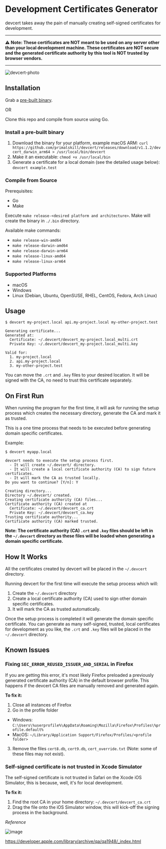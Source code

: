 # Development Certificates Generator

devcert takes away the pain of manually creating self-signed certificates for development.

------------

:warning: **Note: These certificates are NOT meant to be used on any server other than your local development machine. These certificates are NOT secure and the generated certificate authority by this tool is NOT trusted by browser vendors.**

-------------


![devcert-photo](https://user-images.githubusercontent.com/489775/167084056-4cf4a8f8-ff49-4ccc-b5de-a3c110ccbd01.png)

## Installation

Grab a [pre-built binary](https://github.com/primalskill/devcert/releases).

OR

Clone this repo and compile from source using Go.

### Install a pre-built binary

1. Download the binary for your platform, example macOS ARM: `curl https://github.com/primalskill/devcert/releases/download/v1.1.2/devcert_darwin_arm64 > /usr/local/bin/devcert`
2. Make it an executable: `chmod +x /usr/local/bin`
3. Generate a certificate for a local domain (see the detailed usage below): `devcert example.test`


### Compile from Source

Prerequisites:

- Go
- Make

Execute `make release-<desired platform and architecture>`. Make will create the binary in `./.bin` directory.

Available make commands:

- `make release-win-amd64`
- `make release-darwin-amd64`
- `make release-darwin-arm64`
- `make release-linux-amd64`
- `make release-linux-arm64`

### Supported Platforms

- macOS
- Windows
- Linux (Debian, Ubuntu, OpenSUSE, RHEL, CentOS, Fedora, Arch Linux)


## Usage

```
$ devcert my-project.local api.my-project.local my-other-project.test

Generating certificate...
Generated at:
  Certificate: ~/.devcert/devcert_my-project.local_multi.crt
  Private Key: ~/.devcert/devcert_my-project.local_multi.key

Valid for:
  1. my-project.local
  2. api.my-project.local
  3. my-other-project.test
```

You can move the `.crt` and `.key` files to your desired location. It will be signed with the CA, no need to trust this certificate separately.

## On First Run

When running the program for the first time, it will ask for running the setup process which creates the necessary directory, generate the CA and mark it as trusted.

This is a one time process that needs to be executed before generating domain specific certificates.

Example:

```
$ devcert myapp.local

devcert needs to execute the setup process first.
  - It will create ~/.devcert/ directory.
  - It will create a local certificate authority (CA) to sign future certificates.
  - It will mark the CA as trusted locally.
Do you want to continue? [Y/n]: Y

Creating directory...
Directory ~/.devcert/ created.
Creating certificate authority (CA) files...
Certificate authority (CA) created at
  Certificate: ~/.devcert/devcert_ca.crt
  Private Key: ~/.devcert/devcert_ca.key
Trusting certificate authority...
Certificate authority (CA) marked trusted.
```

**Note: The certificate authority (CA) `.crt` and `.key` files should be left in the `~/.devcert` directory as these files will be loaded when generating a domain specific certificate.**

## How It Works

All the certificates created by devcert will be placed in the `~/.devcert` directory.

Running devcert for the first time will execute the setup process which will:

1. Create the `~/.devcert` directory
2. Create a local certificate authority (CA) used to sign other domain specific certificates.
3. It will mark the CA as trusted automatically.

Once the setup process is completed it will generate the domain specific certificate. You can generate as many self-signed, trusted, local certificates for development as you like, the `.crt` and `.key` files will be placed in the `~/.devcert` directory.


## Known Issues

### Fixing `SEC_ERROR_REUSED_ISSUER_AND_SERIAL` in Firefox

If you are getting this error, it's most likely Firefox preloaded a previously generated certificate authority (CA) in the default browser profile. This happens if the devcert CA files are manually removed and generated again.

**To fix it:**

1. Close all instances of Firefox
2. Go in the profile folder
  - Windows: `C:\Users\%userprofile%\AppData\Roaming\Mozilla\Firefox\Profiles\%profile.default%`
  - MacOS: `~/Library/Application Support/Firefox/Profiles/<profile folder>`
3. Remove the files `cert8.db`, `cert9.db`, `cert_override.txt` (Note: some of these files may not exist).

### Self-signed certificate is not trusted in Xcode Simulator

The self-signed certificate is not trusted in Safari on the Xcode iOS Simulator, this is because, well, it's for local development.

**To fix it:**

1. Find the root CA in your home directory: `~/.devcert/devcert_ca.crt`
2. Drag the file onto the iOS Simulator window, this will kick-off the signing process in the background.

_Reference_

![image](https://user-images.githubusercontent.com/489775/221010171-be029b35-ddc8-4300-b06f-dac902ac8255.png)

https://developer.apple.com/library/archive/qa/qa1948/_index.html



